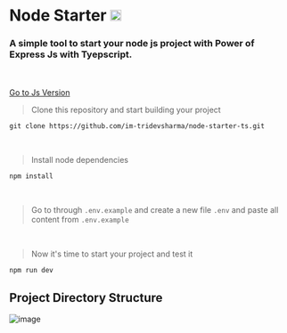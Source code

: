 # Node Starter <img src="https://camo.githubusercontent.com/186fbed5f21edb485a85b1f566feaa25c97a233a3b97768096ae0229fc55b14f/68747470733a2f2f6564656e742e6769746875622e696f2f537570657254696e7949636f6e732f696d616765732f7376672f747970657363726970742e737667" style="width:20px;"/>
### A simple tool to start your node js project with Power of Express Js with Tyepscript.

<br> <br>
<a href="https://github.com/im-tridevsharma/node-starter-js.git">Go to Js Version</a>
> Clone this repository and start building your project

```
git clone https://github.com/im-tridevsharma/node-starter-ts.git
```

<br>

> Install node dependencies

```
npm install
```

<br>

> Go to through `.env.example` and create a new file `.env` and paste all content from `.env.example`

<br>

> Now it's time to start your project and test it

```
npm run dev
```

## Project Directory Structure

![image](https://github.com/user-attachments/assets/c3384394-6650-4ca6-932d-ac87bfd04e51)


